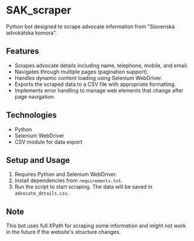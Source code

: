 # SAK_scraper

Python bot designed to scrape advocate information from "Slovenská advokátska komora".

## Features

- Scrapes advocate details including name, telephone, mobile, and email.
- Navigates through multiple pages (pagination support).
- Handles dynamic content loading using Selenium WebDriver.
- Exports the scraped data to a CSV file with appropriate formatting.
- Implements error handling to manage web elements that change after page navigation.

## Technologies

- Python
- Selenium WebDriver
- CSV module for data export

## Setup and Usage

1. Requires Python and Selenium WebDriver.
2. Install dependencies from `requirements.txt`.
3. Run the script to start scraping. The data will be saved in `advocate_details.csv`.

## Note

This bot uses full XPath for scraping some information and might not work in the future if the website's structure changes.
